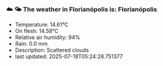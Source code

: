 ### ☁️ 🌤️  The weather in Florianópolis is: Florianópolis

- Temperature: 14.61°C
- On flesh: 14.58°C
- Relative air humidity: 94%
- Rain: 0.0 mm
- Description: Scattered clouds
- last updated: 2025-07-18T05:24:28.751377
